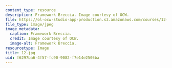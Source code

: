 ```yaml
---
content_type: resource
description: Framework Breccia. Image courtesy of OCW.
file: https://ol-ocw-studio-app-production.s3.amazonaws.com/courses/12-110-sedimentary-geology-fall-2004/f6297ba64f57fc909082f7e14e2505ba_12.jpg
file_type: image/jpeg
image_metadata:
  caption: Framework Breccia.
  credit: Image courtesy of OCW.
  image-alt: Framework Breccia.
resourcetype: Image
title: 12.jpg
uid: f6297ba6-4f57-fc90-9082-f7e14e2505ba
---
```

